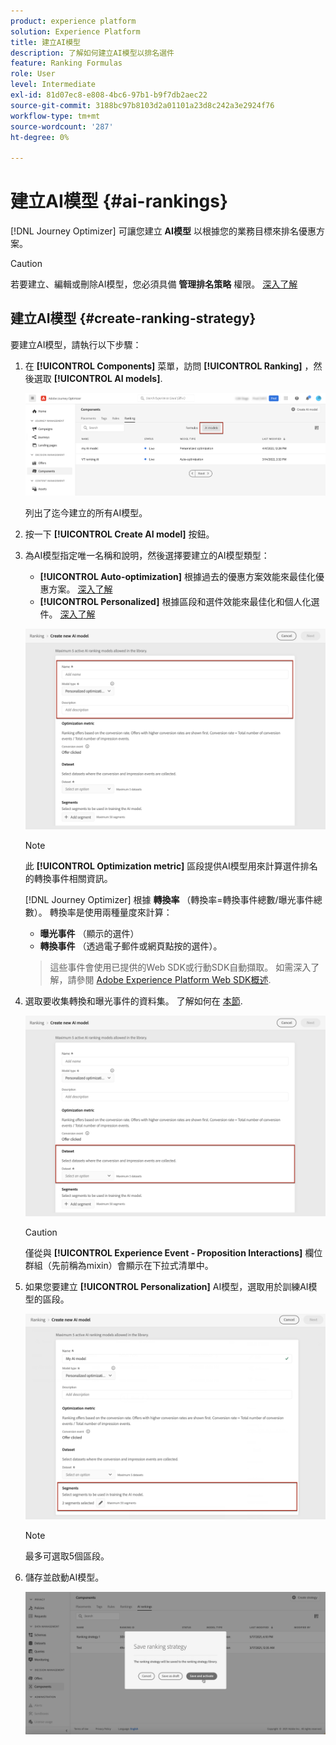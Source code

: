 ```yaml
---
product: experience platform
solution: Experience Platform
title: 建立AI模型
description: 了解如何建立AI模型以排名選件
feature: Ranking Formulas
role: User
level: Intermediate
exl-id: 81d07ec8-e808-4bc6-97b1-b9f7db2aec22
source-git-commit: 3188bc97b8103d2a01101a23d8c242a3e2924f76
workflow-type: tm+mt
source-wordcount: '287'
ht-degree: 0%

---
```


# 建立AI模型 {#ai-rankings}

[!DNL Journey Optimizer] 可讓您建立 **AI模型** 以根據您的業務目標來排名優惠方案。

>[!CAUTION]
>
>若要建立、編輯或刪除AI模型，您必須具備 **管理排名策略** 權限。 [深入了解](../../administration/high-low-permissions.md#manage-ranking-strategies)

## 建立AI模型 {#create-ranking-strategy}

要建立AI模型，請執行以下步驟：

1. 在 **[!UICONTROL Components]** 菜單，訪問 **[!UICONTROL Ranking]** ，然後選取 **[!UICONTROL AI models]**.

   ![](../assets/ai-ranking-list.png)

   列出了迄今建立的所有AI模型。

1. 按一下 **[!UICONTROL Create AI model]** 按鈕。

1. 為AI模型指定唯一名稱和說明，然後選擇要建立的AI模型類型：

   * **[!UICONTROL Auto-optimization]** 根據過去的優惠方案效能來最佳化優惠方案。 [深入了解](auto-optimization-model.md)
   * **[!UICONTROL Personalized]** 根據區段和選件效能來最佳化和個人化選件。 [深入了解](personalized-optimization-model.md)

   ![](../assets/ai-ranking-fields.png)

   >[!NOTE]
   >
   >此 **[!UICONTROL Optimization metric]** 區段提供AI模型用來計算選件排名的轉換事件相關資訊。
   >
   >[!DNL Journey Optimizer] 根據 **轉換率** （轉換率=轉換事件總數/曝光事件總數）。 轉換率是使用兩種量度來計算：
   >* **曝光事件** （顯示的選件）
   >* **轉換事件** （透過電子郵件或網頁點按的選件）。

   >
   >這些事件會使用已提供的Web SDK或行動SDK自動擷取。 如需深入了解，請參閱 [Adobe Experience Platform Web SDK概述](https://experienceleague.adobe.com/docs/experience-platform/edge/home.html?lang=en).

1. 選取要收集轉換和曝光事件的資料集。 了解如何在 [本節](#create-dataset). <!--This dataset needs to be associated with a schema that must have the **[!UICONTROL Proposition Interactions]** field group (previously known as mixin) associated with it.-->

   ![](../assets/ai-ranking-dataset-id.png)

   >[!CAUTION]
   >
   >僅從與 **[!UICONTROL Experience Event - Proposition Interactions]** 欄位群組（先前稱為mixin）會顯示在下拉式清單中。

1. 如果您要建立 **[!UICONTROL Personalization]** AI模型，選取用於訓練AI模型的區段。

   ![](../assets/ai-ranking-segments.png)

   >[!NOTE]
   >
   >最多可選取5個區段。

1. 儲存並啟動AI模型。

   ![](../assets/ai-ranking-save-activate.png)
